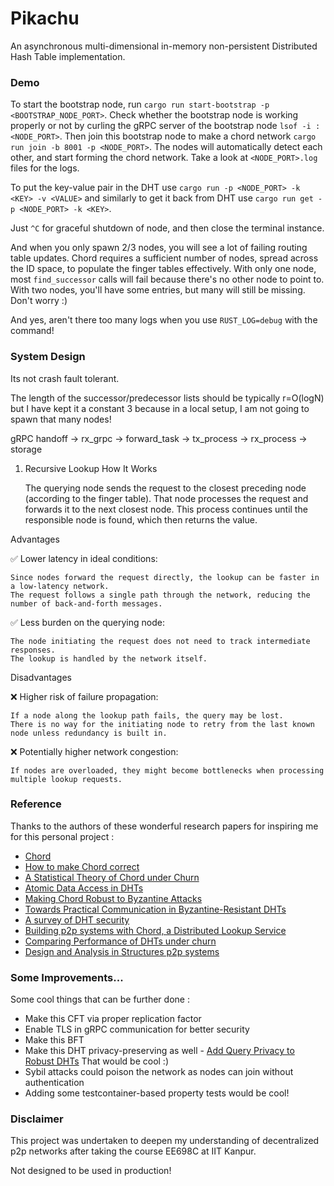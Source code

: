 # Pikachu 

An asynchronous multi-dimensional in-memory non-persistent Distributed Hash Table implementation.

### Demo

To start the bootstrap node, run `cargo run start-bootstrap -p <BOOTSTRAP_NODE_PORT>`. Check whether the bootstrap node is working properly or not by curling the gRPC server of the bootstrap node `lsof -i :<NODE_PORT>`. Then join this bootstrap node to make a chord network `cargo run join -b 8001 -p <NODE_PORT>`. The nodes will automatically detect each other, and start forming the chord network. Take a look at `<NODE_PORT>.log` files for the logs.

To put the key-value pair in the DHT use `cargo run -p <NODE_PORT> -k <KEY> -v <VALUE>` and similarly to get it back from DHT use `cargo run get -p <NODE_PORT> -k <KEY>`.

Just `^C` for graceful shutdown of node, and then close the terminal instance.

And when you only spawn 2/3 nodes, you will see a lot of failing routing table updates. Chord requires a sufficient number of nodes, spread across the ID space, to populate the finger tables effectively. With only one node, most `find_successor` calls will fail because there's no other node to point to. With two nodes, you'll have some entries, but many will still be missing. Don't worry :)

And yes, aren't there too many logs when you use `RUST_LOG=debug` with the command!

### System Design

Its not crash fault tolerant.

The length of the successor/predecessor lists should be typically r=O(logN) but I have kept it a constant 3 because in a local setup, I am not going to spawn that many nodes!

gRPC handoff -> rx_grpc -> forward_task -> tx_process -> rx_process -> storage

1. Recursive Lookup
How It Works

    The querying node sends the request to the closest preceding node (according to the finger table).
    That node processes the request and forwards it to the next closest node.
    This process continues until the responsible node is found, which then returns the value.

Advantages

✅ Lower latency in ideal conditions:

    Since nodes forward the request directly, the lookup can be faster in a low-latency network.
    The request follows a single path through the network, reducing the number of back-and-forth messages.

✅ Less burden on the querying node:

    The node initiating the request does not need to track intermediate responses.
    The lookup is handled by the network itself.

Disadvantages

❌ Higher risk of failure propagation:

    If a node along the lookup path fails, the query may be lost.
    There is no way for the initiating node to retry from the last known node unless redundancy is built in.

❌ Potentially higher network congestion:

    If nodes are overloaded, they might become bottlenecks when processing multiple lookup requests.

<!-- ### Something extra...

This is a very close implementation of the infamous Chord DHT with a twist, I have made it BFT using SMPC protocol. -->

### Reference

Thanks to the authors of these wonderful research papers for inspiring me for this personal project :

* [Chord](https://pdos.csail.mit.edu/papers/chord:sigcomm01/chord_sigcomm.pdf)
* [How to make Chord correct](https://arxiv.org/pdf/1502.06461)
* [A Statistical Theory of Chord under Churn](https://arxiv.org/pdf/cs/0501069)
* [Atomic Data Access in DHTs](https://groups.csail.mit.edu/tds/papers/Lynch/lncs02.pdf)
* [Making Chord Robust to Byzantine Attacks](https://www.cs.unm.edu/~saia/papers/swarm.pdf)
* [Towards Practical Communication in Byzantine-Resistant DHTs](https://www.cs.purdue.edu/homes/akate/publications/RobustP2P.pdf)
* [A survey of DHT security](https://dl.acm.org/doi/pdf/10.1145/1883612.1883615)
* [Building p2p systems with Chord, a Distributed Lookup Service](https://www.cs.princeton.edu/courses/archive/spr05/cos598E/bib/dabek-chord.pdf)
* [Comparing Performance of DHTs under churn](https://pdos.csail.mit.edu/~strib/docs/dhtcomparison/dhtcomparison-iptps04.pdf)
* [Design and Analysis in Structures p2p systems](https://dcatkth.github.io/thesis/sameh_thesis.pdf)

### Some Improvements...

Some cool things that can be further done :

* Make this CFT via proper replication factor
* Enable TLS in gRPC communication for better security
* Make this BFT
* Make this DHT privacy-preserving as well - [Add Query Privacy to Robust DHTs](https://arxiv.org/pdf/1107.1072)
That would be cool :)
* Sybil attacks could poison the network as nodes can join without authentication
* Adding some testcontainer-based property tests would be cool!

### Disclaimer 

This project was undertaken to deepen my understanding of decentralized p2p networks after taking the course EE698C at IIT Kanpur.

Not designed to be used in production!
